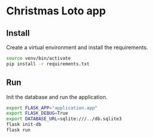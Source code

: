 # Christmas Loto app

## Install

Create a virtual environment and install the requirements.

``` bash
source venv/bin/activate
pip install -r requirements.txt
```

## Run

Init the database and run the application.

``` bash
export FLASK_APP="application.app"
export FLASK_DEBUG=True
export DATABASE_URL=sqlite:///../db.sqlite3
flask init-db
flask run
```
